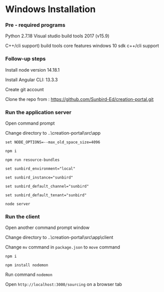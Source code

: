 # Windows Installation

### Pre - required programs

&#x20;Python 2.7.18 Visual studio build tools 2017 (v15.9)

C++/cli support) build tools core features windows 10 sdk c++/cli support

### Follow-up steps&#x20;

&#x20;Install node version 14.18.1&#x20;

Install Angular CLI: 13.3.3&#x20;

Create git account&#x20;

Clone the repo from : https://github.com/Sunbird-Ed/creation-portal.git

### Run the application server&#x20;

Open command prompt&#x20;

Change directory to ..\creation-portal\src\app

`set NODE_OPTIONS=--max_old_space_size=4096`&#x20;

`npm i`&#x20;

`npm run resource-bundles`&#x20;

`set sunbird_environment="local"`&#x20;

`set sunbird_instance="sunbird"`&#x20;

`set sunbird_default_channel="sunbird"`&#x20;

`set sunbird_default_tenant="sunbird"`&#x20;

`node server`

### Run the client&#x20;

Open another command prompt window&#x20;

Change directory to ..\creation-portal\src\app\client&#x20;

Change `mv` command in `package.json` to `move` command

`npm i`

`npm install nodemon`&#x20;

Run command `nodemon`&#x20;

Open `http://localhost:3000/sourcing` on a browser tab
